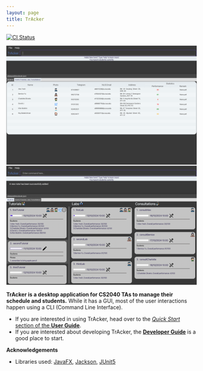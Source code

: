 ```yaml
---
layout: page
title: TrAcker
---
```


[![CI Status](https://github.com/AY2223S2-CS2103-F11-1/tp/actions/workflows/gradle.yml/badge.svg)](https://github.com/AY2223S2-CS2103-F11-1/tp/actions/workflows)

![Ui](images/UiOriginal.png)
![Ui](images/Ui2.png)

**TrAcker is a desktop application for CS2040 TAs to manage their schedule and students.** While it has a GUI, most of the user interactions happen using a CLI (Command Line Interface).

* If you are interested in using TrAcker, head over to the [_Quick Start_ section of the **User Guide**](UserGuide.md#quick-start).
* If you are interested about developing TrAcker, the [**Developer Guide**](DeveloperGuide.md) is a good place to start.


**Acknowledgements**

* Libraries used: [JavaFX](https://openjfx.io/), [Jackson](https://github.com/FasterXML/jackson), [JUnit5](https://github.com/junit-team/junit5)
